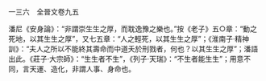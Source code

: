 一三六　全晉文卷九五

潘尼《安身論》：“非謂崇生生之厚，而耽逸豫之樂也。”按《老子》五○章：“動之死地，以其生生之厚”，又七五章：“人之輕死，以其生生之厚”；《淮南子·精神訓》：“夫人之所以不能終其壽命而中道夭於刑戮者，何也？以其生生之厚”；潘語出此。《莊子·大宗師》：“生生者不生”，《列子·天瑞》：“不生者能生生”；用意不同，言天運、造化，非謂人事、身命也。
